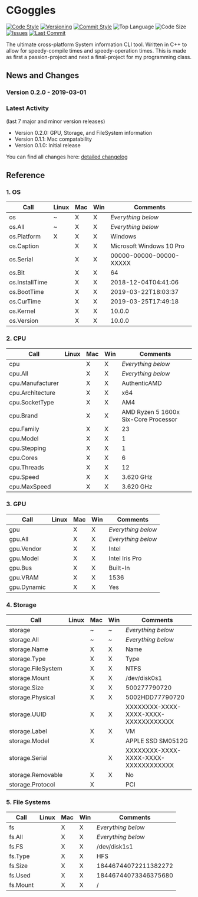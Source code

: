 # CGoggles

[![Code Style](https://img.shields.io/badge/code_style-VS_Code-blue.svg?style=flat)](https://google.github.io/styleguide/cppguide.html)
[![Versioning](https://img.shields.io/badge/versioning-semantic-brightgreen.svg?style=flat)](https://semver.org/)
[![Commit Style](https://img.shields.io/badge/commit_style-gitmoji-yellow.svg?style=flat)](https://gitmoji.carloscuesta.me/)
![Top Language](https://img.shields.io/github/languages/top/evaneliasyoung/cgoggles.svg?style=flat)
![Code Size](https://img.shields.io/github/languages/code-size/evaneliasyoung/cgoggles.svg?style=flat)
[![Issues](https://img.shields.io/github/issues/evaneliasyoung/cgoggles.svg?style=flat)](https://github.com/evaneliasyoung/cgoggles/issues)
[![Last Commit](https://img.shields.io/github/last-commit/evaneliasyoung/cgoggles.svg?style=flat)](https://github.com/evaneliasyoung/cgoggles/commit/master)

The ultimate cross-platform System information CLI tool.
Written in C++ to allow for speedy-compile times and speedy-operation times.
This is made as first a passion-project and next a final-project for my programming class.

## News and Changes

### Version 0.2.0 - 2019-03-01

### Latest Activity

(last 7 major and minor version releases)

- Version 0.2.0: GPU, Storage, and FileSystem information
- Version 0.1.1: Mac compatability
- Version 0.1.0: Initial release

You can find all changes here: [detailed changelog](CHANGELOG.md)

## Reference

### 1. OS

| Call             | Linux | Mac | Win | Comments                 |
| ---------------- | ----- | --- | --- | ------------------------ |
| os               |   ~   |  X  |  X  | *Everything below*       |
| os.All           |   ~   |  X  |  X  | *Everything below*       |
| os.Platform      |   X   |  X  |  X  | Windows                  |
| os.Caption       |       |  X  |  X  | Microsoft Windows 10 Pro |
| os.Serial        |       |  X  |  X  | 00000-00000-00000-XXXXX  |
| os.Bit           |       |  X  |  X  | 64                       |
| os.InstallTime   |       |  X  |  X  | 2018-12-04T04:41:06      |
| os.BootTime      |       |  X  |  X  | 2019-03-22T18:03:37      |
| os.CurTime       |       |  X  |  X  | 2019-03-25T17:49:18      |
| os.Kernel        |       |  X  |  X  | 10.0.0                   |
| os.Version       |       |  X  |  X  | 10.0.0                   |

### 2. CPU

| Call             | Linux | Mac | Win | Comments                             |
| ---------------- | ----- | --- | --- | ------------------------------------ |
| cpu              |       |  X  |  X  | *Everything below*                   |
| cpu.All          |       |  X  |  X  | *Everything below*                   |
| cpu.Manufacturer |       |  X  |  X  | AuthenticAMD                         |
| cpu.Architecture |       |  X  |  X  | x64                                  |
| cpu.SocketType   |       |  X  |  X  | AM4                                  |
| cpu.Brand        |       |  X  |  X  | AMD Ryzen 5 1600x Six-Core Processor |
| cpu.Family       |       |  X  |  X  | 23                                   |
| cpu.Model        |       |  X  |  X  | 1                                    |
| cpu.Stepping     |       |  X  |  X  | 1                                    |
| cpu.Cores        |       |  X  |  X  | 6                                    |
| cpu.Threads      |       |  X  |  X  | 12                                   |
| cpu.Speed        |       |  X  |  X  | 3.620 GHz                            |
| cpu.MaxSpeed     |       |  X  |  X  | 3.620 GHz                            |

### 3. GPU

| Call        | Linux | Mac | Win | Comments           |
| ----------- | ----- | --- | --- | ------------------ |
| gpu         |       |  X  |  X  | *Everything below* |
| gpu.All     |       |  X  |  X  | *Everything below* |
| gpu.Vendor  |       |  X  |  X  | Intel              |
| gpu.Model   |       |  X  |  X  | Intel Iris Pro     |
| gpu.Bus     |       |  X  |  X  | Built-In           |
| gpu.VRAM    |       |  X  |  X  | 1536               |
| gpu.Dynamic |       |  X  |  X  | Yes                |

### 4. Storage

| Call               | Linux | Mac | Win | Comments                             |
| ------------------ | ----- | --- | --- | ------------------------------------ |
| storage            |       |  ~  |  ~  | *Everything below*                   |
| storage.All        |       |  ~  |  ~  | *Everything below*                   |
| storage.Name       |       |  X  |  X  | Name                                 |
| storage.Type       |       |  X  |  X  | Type                                 |
| storage.FileSystem |       |  X  |  X  | NTFS                                 |
| storage.Mount      |       |  X  |  X  | /dev/disk0s1                         |
| storage.Size       |       |  X  |  X  | 500277790720                         |
| storage.Physical   |       |  X  |  X  | 5002HDD77790720                      |
| storage.UUID       |       |  X  |  X  | XXXXXXXX-XXXX-XXXX-XXXX-XXXXXXXXXXXX |
| storage.Label      |       |  X  |  X  | VM                                   |
| storage.Model      |       |  X  |     | APPLE SSD SM0512G                    |
| storage.Serial     |       |     |  X  | XXXXXXXX-XXXX-XXXX-XXXX-XXXXXXXXXXXX |
| storage.Removable  |       |  X  |  X  | No                                   |
| storage.Protocol   |       |  X  |     | PCI                                  |

### 5. File Systems

| Call     | Linux | Mac | Win | Comments             |
| -------- | ----- | --- | --- | -------------------- |
| fs       |       |  X  |  X  | *Everything below*   |
| fs.All   |       |  X  |  X  | *Everything below*   |
| fs.FS    |       |  X  |  X  | /dev/disk1s1         |
| fs.Type  |       |  X  |  X  | HFS                  |
| fs.Size  |       |  X  |  X  | 18446744072211382272 |
| fs.Used  |       |  X  |  X  | 18446744073346375680 |
| fs.Mount |       |  X  |  X  | /                    |
